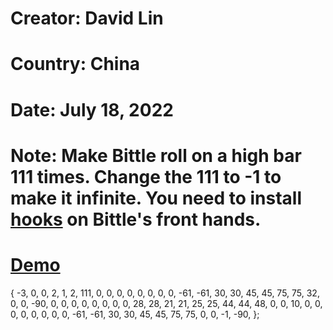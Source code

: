 # Creator: David Lin
# Country: China
# Date: July 18, 2022
# Note: Make Bittle roll on a high bar 111 times. Change the 111 to -1 to make it infinite. You need to install [hooks](https://github.com/PetoiCamp/NonCodeFiles/tree/master/stl/BittleHighbarHooks) on Bittle's front hands. 
# [Demo](https://youtu.be/kam61UxwSVc)


{
  -3,   0,   0,   2,
   1,   2, 111,
   0,   0,   0,   0,   0,   0,   0,   0, -61, -61,  30,  30,  45,  45,  75,  75,  32,   0,   0, -90,
   0,   0,   0,   0,   0,   0,   0,   0,  28,  28,  21,  21,  25,  25,  44,  44,  48,   0,   0,  10,
   0,   0,   0,   0,   0,   0,   0,   0, -61, -61,  30,  30,  45,  45,  75,  75,   0,   0,  -1, -90,
};
